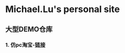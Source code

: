 # Michael.Lu's personal site
## 大型DEMO仓库

### 1. 仿pc淘宝-[链接](http://codefine.github.io/demo/pc/taobao)
